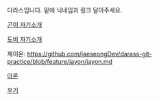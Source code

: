 다라스입니다. 밑에 닉네임과 링크 달아주세요.

[곤이 자기소개](goni.md)

[도비 자기소개](doby.md)

제이온: https://github.com/jaeseongDev/darass-git-practice/blob/feature/jayon/jayon.md

[아론](./AARON.md)

[우기](https://github.com/jaeseongDev/darass-git-practice/blob/feature/woogie/woogie.md)
